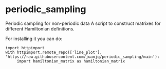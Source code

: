# periodic_sampling
Periodic sampling for non-periodic data 
A script to construct matrixes for different Hamiltonian definitions.

For installing it you can do:

```
import httpimport
with httpimport.remote_repo(['line_plot'], 'https://raw.githubusercontent.com/juanjq/periodic_sampling/main'):
     import hamiltonian_matrix as hamiltonian_matrix
```
